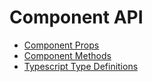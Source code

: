 # Component API

* [Component Props](APIProps.md)
* [Component Methods](APIMethods.md)
* [Typescript Type Definitions](https://github.com/gpbl/react-day-picker/tree/master/types/index.d.ts)
